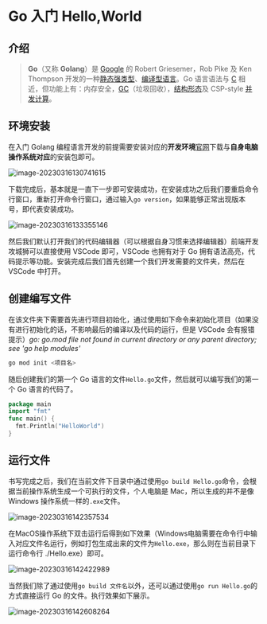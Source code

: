 # Go 入门 Hello,World

## 介绍

> **Go**（又称 **Golang**）是 [Google](https://baike.baidu.com/item/Google/86964?fromModule=lemma_inlink) 的 Robert Griesemer，Rob Pike 及 Ken Thompson 开发的一种[静态](https://baike.baidu.com/item/静态?fromModule=lemma_inlink)[强类型](https://baike.baidu.com/item/强类型?fromModule=lemma_inlink)、[编译型语言](https://baike.baidu.com/item/编译型语言/9564109?fromModule=lemma_inlink)。Go 语言语法与 [C](https://baike.baidu.com/item/C/7252092?fromModule=lemma_inlink) 相近，但功能上有：内存安全，[GC](https://baike.baidu.com/item/GC/66426?fromModule=lemma_inlink)（垃圾回收），[结构形态](https://baike.baidu.com/item/结构形态/5942010?fromModule=lemma_inlink)及 CSP-style [并发计算](https://baike.baidu.com/item/并发计算/9939802?fromModule=lemma_inlink)。

## 环境安装

在入门 Golang 编程语言开发的前提需要安装对应的**开发环境**[官网](https://go.dev/dl/)下载与**自身电脑操作系统对应**的安装包即可。

![image-20230316130741615](https://oss.oh-undefined.com/image-20230316130741615.png)

下载完成后，基本就是一直下一步即可安装成功，在安装成功之后我们要重启命令行窗口，重新打开命令行窗口，通过输入`go version`，如果能够正常出现版本号，即代表安装成功。

![image-20230316133355146](https://oss.oh-undefined.com/image-20230316133355146.png)

然后我们默认打开我们的代码编辑器（可以根据自身习惯来选择编辑器）前端开发攻城狮可以直接使用 VSCode 即可，VSCode 也拥有对于 Go 拥有语法高亮，代码提示等功能。安装完成后我们首先创建一个我们开发需要的文件夹，然后在 VSCode 中打开。

## 创建编写文件

在该文件夹下需要首先进行项目初始化，通过使用如下命令来初始化项目（如果没有进行初始化的话，不影响最后的编译以及代码的运行，但是 VSCode 会有报错提示）_go: go.mod file not found in current directory or any parent directory; see 'go help modules'_

```sh
go mod init <项目名>
```

随后创建我们的第一个 Go 语言的文件`Hello.go`文件，然后就可以编写我们的第一个 Go 语言的代码了。

```go
package main
import "fmt"
func main() {
  fmt.Println("HelloWorld")
}
```

## 运行文件

书写完成之后，我们在当前文件下目录中通过使用`go build Hello.go`命令，会根据当前操作系统生成一个可执行的文件，个人电脑是 Mac，所以生成的并不是像 Windows 操作系统一样的`.exe`文件。

![image-20230316142357534](https://oss.oh-undefined.com/image-20230316142357534.png)

在MacOS操作系统下双击运行后得到如下效果（Windows电脑需要在命令行中输入对应文件名运行，例如打包生成出来的文件为`Hello.exe`，那么则在当前目录下运行命令行 ./Hello.exe）即可。

![image-20230316142422989](https://oss.oh-undefined.com/image-20230316142422989.png)

当然我们除了通过使用`go build 文件名`以外，还可以通过使用`go run Hello.go`的方式直接运行 Go 的文件。执行效果如下展示。

![image-20230316142608264](https://oss.oh-undefined.com/image-20230316142608264.png)
